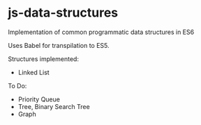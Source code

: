 # js-data-structures
Implementation of common programmatic data structures in ES6

Uses Babel for transpilation to ES5.

Structures implemented:

* Linked List


To Do:

* Priority Queue
* Tree, Binary Search Tree
* Graph


